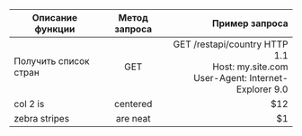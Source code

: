 | Описание функции        | Метод запроса           | Пример запроса  |
| ------------- 			|:-------------:		| -----:		|
| Получить список стран      | GET 					|GET /restapi/country HTTP 1.1<br> Host: my.site.com<br> User-Agent: Internet-Explorer 9.0 		|
| col 2 is      			| centered      		|   $12 		|
| zebra stripes 			| are neat      		|    $1 		|